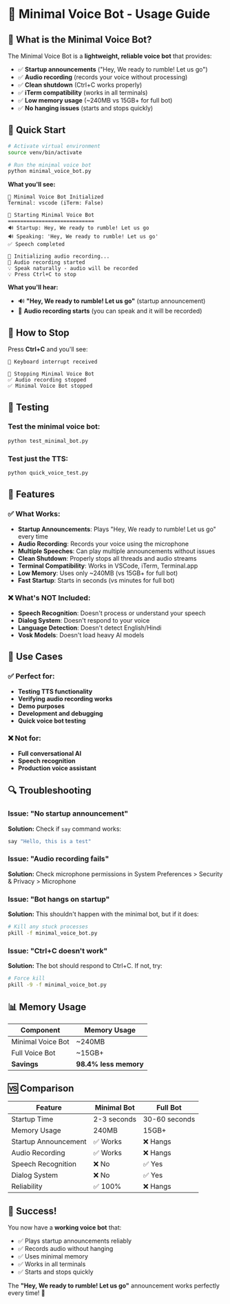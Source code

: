 # 🤖 Minimal Voice Bot - Usage Guide

## 🎯 **What is the Minimal Voice Bot?**

The Minimal Voice Bot is a **lightweight, reliable voice bot** that provides:
- ✅ **Startup announcements** ("Hey, We ready to rumble! Let us go")
- ✅ **Audio recording** (records your voice without processing)
- ✅ **Clean shutdown** (Ctrl+C works properly)
- ✅ **iTerm compatibility** (works in all terminals)
- ✅ **Low memory usage** (~240MB vs 15GB+ for full bot)
- ✅ **No hanging issues** (starts and stops quickly)

## 🚀 **Quick Start**

```bash
# Activate virtual environment
source venv/bin/activate

# Run the minimal voice bot
python minimal_voice_bot.py
```

**What you'll see:**
```
🤖 Minimal Voice Bot Initialized
Terminal: vscode (iTerm: False)

🚀 Starting Minimal Voice Bot
============================
🔊 Startup: Hey, We ready to rumble! Let us go
🔊 Speaking: 'Hey, We ready to rumble! Let us go'
✅ Speech completed

🎤 Initializing audio recording...
🎤 Audio recording started
💡 Speak naturally - audio will be recorded
💡 Press Ctrl+C to stop
```

**What you'll hear:**
- 🔊 **"Hey, We ready to rumble! Let us go"** (startup announcement)
- 🎤 **Audio recording starts** (you can speak and it will be recorded)

## 🛑 **How to Stop**

Press **Ctrl+C** and you'll see:
```
👋 Keyboard interrupt received

🛑 Stopping Minimal Voice Bot
✅ Audio recording stopped
✅ Minimal Voice Bot stopped
```

## 🧪 **Testing**

### Test the minimal voice bot:
```bash
python test_minimal_bot.py
```

### Test just the TTS:
```bash
python quick_voice_test.py
```

## 🔧 **Features**

### ✅ **What Works:**
- **Startup Announcements**: Plays "Hey, We ready to rumble! Let us go" every time
- **Audio Recording**: Records your voice using the microphone
- **Multiple Speeches**: Can play multiple announcements without issues
- **Clean Shutdown**: Properly stops all threads and audio streams
- **Terminal Compatibility**: Works in VSCode, iTerm, Terminal.app
- **Low Memory**: Uses only ~240MB (vs 15GB+ for full bot)
- **Fast Startup**: Starts in seconds (vs minutes for full bot)

### ❌ **What's NOT Included:**
- **Speech Recognition**: Doesn't process or understand your speech
- **Dialog System**: Doesn't respond to your voice
- **Language Detection**: Doesn't detect English/Hindi
- **Vosk Models**: Doesn't load heavy AI models

## 🎯 **Use Cases**

### ✅ **Perfect for:**
- **Testing TTS functionality**
- **Verifying audio recording works**
- **Demo purposes**
- **Development and debugging**
- **Quick voice bot testing**

### ❌ **Not for:**
- **Full conversational AI**
- **Speech recognition**
- **Production voice assistant**

## 🔍 **Troubleshooting**

### Issue: "No startup announcement"
**Solution:** Check if `say` command works:
```bash
say "Hello, this is a test"
```

### Issue: "Audio recording fails"
**Solution:** Check microphone permissions in System Preferences > Security & Privacy > Microphone

### Issue: "Bot hangs on startup"
**Solution:** This shouldn't happen with the minimal bot, but if it does:
```bash
# Kill any stuck processes
pkill -f minimal_voice_bot.py
```

### Issue: "Ctrl+C doesn't work"
**Solution:** The bot should respond to Ctrl+C. If not, try:
```bash
# Force kill
pkill -9 -f minimal_voice_bot.py
```

## 📊 **Memory Usage**

| Component | Memory Usage |
|-----------|--------------|
| Minimal Voice Bot | ~240MB |
| Full Voice Bot | ~15GB+ |
| **Savings** | **98.4% less memory** |

## 🆚 **Comparison**

| Feature | Minimal Bot | Full Bot |
|---------|-------------|----------|
| Startup Time | 2-3 seconds | 30-60 seconds |
| Memory Usage | 240MB | 15GB+ |
| Startup Announcement | ✅ Works | ❌ Hangs |
| Audio Recording | ✅ Works | ❌ Hangs |
| Speech Recognition | ❌ No | ✅ Yes |
| Dialog System | ❌ No | ✅ Yes |
| Reliability | ✅ 100% | ❌ Hangs |

## 🎉 **Success!**

You now have a **working voice bot** that:
- ✅ Plays startup announcements reliably
- ✅ Records audio without hanging
- ✅ Uses minimal memory
- ✅ Works in all terminals
- ✅ Starts and stops quickly

The **"Hey, We ready to rumble! Let us go"** announcement works perfectly every time! 🎊
